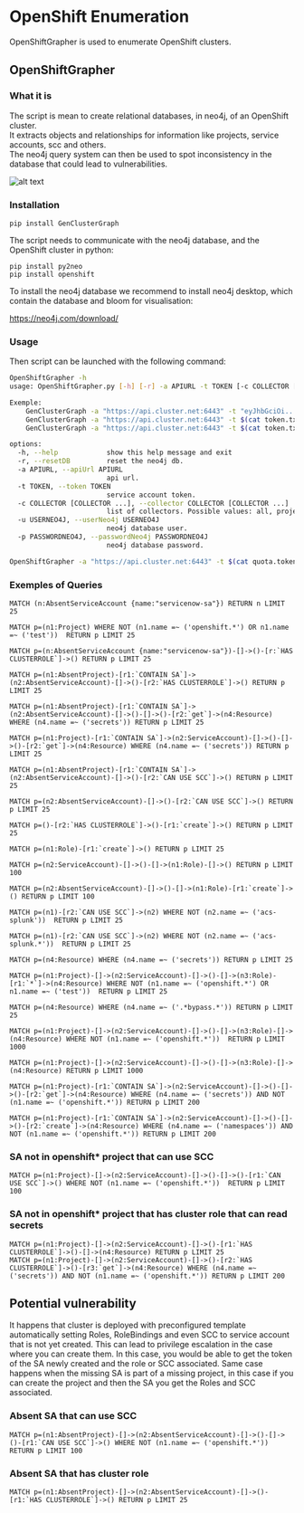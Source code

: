 # OpenShift Enumeration

OpenShiftGrapher is used to enumerate OpenShift clusters.  

## OpenShiftGrapher

### What it is

The script is mean to create relational databases, in neo4j, of an OpenShift cluster.  
It extracts objects and relationships for information like projects, service accounts, scc and others.  
The neo4j query system can then be used to spot inconsistency in the database that could lead to vulnerabilities.

![alt text](https://github.com/maxDcb/OpenShiftGrapher/blob/master/media/general.png?raw=true)

### Installation

```
pip install GenClusterGraph
```

The script needs to communicate with the neo4j database, and the OpenShift cluster in python:  

```
pip install py2neo  
pip install openshift  
```

To install the neo4j database we recommend to install neo4j desktop, which contain the database and bloom for visualisation:  

https://neo4j.com/download/  

### Usage

Then script can be launched with the following command:  

```bash
OpenShiftGrapher -h
usage: OpenShiftGrapher.py [-h] [-r] -a APIURL -t TOKEN [-c COLLECTOR [COLLECTOR ...]] [-u USERNEO4J] [-p PASSWORDNEO4J]

Exemple:
    GenClusterGraph -a "https://api.cluster.net:6443" -t "eyJhbGciOi..."
    GenClusterGraph -a "https://api.cluster.net:6443" -t $(cat token.txt)
    GenClusterGraph -a "https://api.cluster.net:6443" -t $(cat token.txt) -c scc role route

options:
  -h, --help            show this help message and exit
  -r, --resetDB         reset the neo4j db.
  -a APIURL, --apiUrl APIURL
                        api url.
  -t TOKEN, --token TOKEN
                        service account token.
  -c COLLECTOR [COLLECTOR ...], --collector COLLECTOR [COLLECTOR ...]
                        list of collectors. Possible values: all, project, scc, sa, role, clusterrole, route, pod 
  -u USERNEO4J, --userNeo4j USERNEO4J
                        neo4j database user.
  -p PASSWORDNEO4J, --passwordNeo4j PASSWORDNEO4J
                        neo4j database password.
```

```bash
OpenShiftGrapher -a "https://api.cluster.net:6443" -t $(cat quota.token) -c all
```

### Exemples of Queries


```
MATCH (n:AbsentServiceAccount {name:"servicenow-sa"}) RETURN n LIMIT 25  

MATCH p=(n1:Project) WHERE NOT (n1.name =~ ('openshift.*') OR n1.name =~ ('test'))  RETURN p LIMIT 25  

MATCH p=(n:AbsentServiceAccount {name:"servicenow-sa"})-[]->()-[r:`HAS CLUSTERROLE`]->() RETURN p LIMIT 25  

MATCH p=(n1:AbsentProject)-[r1:`CONTAIN SA`]->(n2:AbsentServiceAccount)-[]->()-[r2:`HAS CLUSTERROLE`]->() RETURN p LIMIT 25  

MATCH p=(n1:AbsentProject)-[r1:`CONTAIN SA`]->(n2:AbsentServiceAccount)-[]->()-[]->()-[r2:`get`]->(n4:Resource) WHERE (n4.name =~ ('secrets')) RETURN p LIMIT 25  

MATCH p=(n1:Project)-[r1:`CONTAIN SA`]->(n2:ServiceAccount)-[]->()-[]->()-[r2:`get`]->(n4:Resource) WHERE (n4.name =~ ('secrets')) RETURN p LIMIT 25  

MATCH p=(n1:AbsentProject)-[r1:`CONTAIN SA`]->(n2:AbsentServiceAccount)-[]->()-[r2:`CAN USE SCC`]->() RETURN p LIMIT 25  

MATCH p=(n2:AbsentServiceAccount)-[]->()-[r2:`CAN USE SCC`]->() RETURN p LIMIT 25  

MATCH p=()-[r2:`HAS CLUSTERROLE`]->()-[r1:`create`]->() RETURN p LIMIT 25  

MATCH p=(n1:Role)-[r1:`create`]->() RETURN p LIMIT 25  

MATCH p=(n2:ServiceAccount)-[]->()-[]->(n1:Role)-[]->() RETURN p LIMIT 100  

MATCH p=(n2:AbsentServiceAccount)-[]->()-[]->(n1:Role)-[r1:`create`]->() RETURN p LIMIT 100  

MATCH p=(n1)-[r2:`CAN USE SCC`]->(n2) WHERE NOT (n2.name =~ ('acs-splunk'))  RETURN p LIMIT 25  

MATCH p=(n1)-[r2:`CAN USE SCC`]->(n2) WHERE NOT (n2.name =~ ('acs-splunk.*'))  RETURN p LIMIT 25  

MATCH p=(n4:Resource) WHERE (n4.name =~ ('secrets')) RETURN p LIMIT 25  

MATCH p=(n1:Project)-[]->(n2:ServiceAccount)-[]->()-[]->(n3:Role)-[r1:`*`]->(n4:Resource) WHERE NOT (n1.name =~ ('openshift.*') OR n1.name =~ ('test'))  RETURN p LIMIT 25  

MATCH p=(n4:Resource) WHERE (n4.name =~ ('.*bypass.*')) RETURN p LIMIT 25  

MATCH p=(n1:Project)-[]->(n2:ServiceAccount)-[]->()-[]->(n3:Role)-[]->(n4:Resource) WHERE NOT (n1.name =~ ('openshift.*'))  RETURN p LIMIT 1000

MATCH p=(n1:Project)-[]->(n2:ServiceAccount)-[]->()-[]->(n3:Role)-[]->(n4:Resource) RETURN p LIMIT 1000

MATCH p=(n1:Project)-[r1:`CONTAIN SA`]->(n2:ServiceAccount)-[]->()-[]->()-[r2:`get`]->(n4:Resource) WHERE (n4.name =~ ('secrets')) AND NOT (n1.name =~ ('openshift.*')) RETURN p LIMIT 200  

MATCH p=(n1:Project)-[r1:`CONTAIN SA`]->(n2:ServiceAccount)-[]->()-[]->()-[r2:`create`]->(n4:Resource) WHERE (n4.name =~ ('namespaces')) AND NOT (n1.name =~ ('openshift.*')) RETURN p LIMIT 200  

```

### SA not in openshift* project that can use SCC

```
MATCH p=(n1:Project)-[]->(n2:ServiceAccount)-[]->()-[]->()-[r1:`CAN USE SCC`]->() WHERE NOT (n1.name =~ ('openshift.*'))  RETURN p LIMIT 100
```

### SA not in openshift* project that has cluster role that can read secrets

```
MATCH p=(n1:Project)-[]->(n2:ServiceAccount)-[]->()-[r1:`HAS CLUSTERROLE`]->()-[]->(n4:Resource) RETURN p LIMIT 25  
MATCH p=(n1:Project)-[]->(n2:ServiceAccount)-[]->()-[r2:`HAS CLUSTERROLE`]->()-[r3:`get`]->(n4:Resource) WHERE (n4.name =~ ('secrets')) AND NOT (n1.name =~ ('openshift.*')) RETURN p LIMIT 200  
```

## Potential vulnerability

It happens that cluster is deployed with preconfigured template automatically setting Roles, RoleBindings and even SCC to service account that is not yet created. This can lead to privilege escalation in the case where you can create them. In this case, you would be able to get the token of the SA newly created and the role or SCC associated. Same case happens when the missing SA is part of a missing project, in this case if you can create the project and then the SA you get the Roles and SCC associated.

### Absent SA that can use SCC

```
MATCH p=(n1:AbsentProject)-[]->(n2:AbsentServiceAccount)-[]->()-[]->()-[r1:`CAN USE SCC`]->() WHERE NOT (n1.name =~ ('openshift.*'))  RETURN p LIMIT 100 
```

### Absent SA that has cluster role

```
MATCH p=(n1:AbsentProject)-[]->(n2:AbsentServiceAccount)-[]->()-[r1:`HAS CLUSTERROLE`]->() RETURN p LIMIT 25  
```
